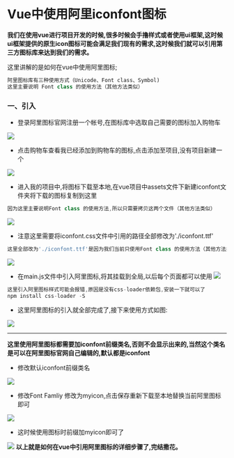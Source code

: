 # Vue中使用阿里iconfont图标

**我们在使用vue进行项目开发的时候,很多时候会手撸样式或者使用ui框架,这时候ui框架提供的原生icon图标可能会满足我们现有的需求,这时候我们就可以引用第三方图标库来达到我们的需求。**

这里讲解的是如何在vue中使用阿里图标;
```js
阿里图标库有三种使用方式（Unicode、Font class、Symbol)
这里主要说明 Font class 的使用方法（其他方法类似）
```
### 一、引入
* 登录阿里图标官网注册一个帐号,在图标库中选取自己需要的图标加入购物车

![](https://user-gold-cdn.xitu.io/2019/7/26/16c2bb7dbdc9b5be?w=1814&h=750&f=png&s=63794)
* 点击购物车查看我已经添加到购物车的图标,点击添加至项目,没有项目新建一个

![](https://user-gold-cdn.xitu.io/2019/7/26/16c2bbae6fd05f92?w=1076&h=1922&f=png&s=117152)
* 进入我的项目中,将图标下载至本地,在vue项目中assets文件下新建iconfont文件夹将下载的图标复制到这里

```js
因为这里主要说明Font class 的使用方法,所以只需要拷贝这两个文件（其他方法类似）
```

![](https://user-gold-cdn.xitu.io/2019/7/26/16c2bec9394747a8?w=1422&h=561&f=png&s=74506)
* 注意这里需要将iconfont.css文件中引用的路径全部修改为'./iconfont.ttf'

```js
这里全部改为'./iconfont.ttf'是因为我们当前只使用Font class 的使用方法（其他方法类似）
```
![](https://user-gold-cdn.xitu.io/2019/7/26/16c2bf81b862e3d8?w=1784&h=1344&f=png&s=250211)
* 在main.js文件中引入阿里图标,将其挂载到全局,以后每个页面都可以使用
![](https://user-gold-cdn.xitu.io/2019/7/26/16c2bee0a5b8575c?w=1772&h=1071&f=png&s=170561)
```js
这里引入阿里图标样式可能会报错,原因是没有css-loader依赖包,安装一下就可以了
npm install css-loader -S
```
* 这里阿里图标的引入就全部完成了,接下来使用方式如图:

![](https://user-gold-cdn.xitu.io/2019/7/26/16c2bf0acce32c39?w=1764&h=997&f=png&s=167653)
****
**这里使用阿里图标都需要加iconfont前缀类名,否则不会显示出来的,当然这个类名是可以在阿里图标官网自己编辑的,默认都是iconfont**
* 修改默认iconfont前缀类名

![](https://user-gold-cdn.xitu.io/2019/7/26/16c2bf30de05180a?w=1616&h=708&f=png&s=93763)
* 修改Font Famliy 修改为myicon,点击保存重新下载至本地替换当前阿里图标即可

![](https://user-gold-cdn.xitu.io/2019/7/26/16c2bf3f690f3561?w=892&h=910&f=png&s=60365)
* 这时候使用图标时前缀加myicon即可了

![](https://user-gold-cdn.xitu.io/2019/7/26/16c2bf5f7a1c6ffc?w=1821&h=919&f=png&s=169177)
**以上就是如何在vue中引用阿里图标的详细步骤了,完结撒花。**